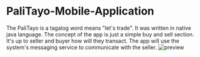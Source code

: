 # PaliTayo-Mobile-Application
The PaliTayo is a tagalog word means "let's trade". It was written in native java language. The concept of the app is just a simple buy and sell section. It's up to seller and buyer how will they transact. The app will use the system's messaging service to communicate with the seller. 
![preview](https://cdn.jobs180.com/jobseekers/portfolios/7b70e648755df0e82045255a62b33268.png)
